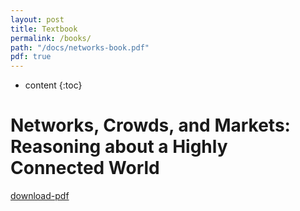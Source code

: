 ```yaml
---
layout: post
title: Textbook
permalink: /books/
path: "/docs/networks-book.pdf"
pdf: true
---
```


* content
{:toc}

# Networks, Crowds, and Markets: Reasoning about a Highly Connected World

[download-pdf](/ns/docs/networks-book.pdf)



